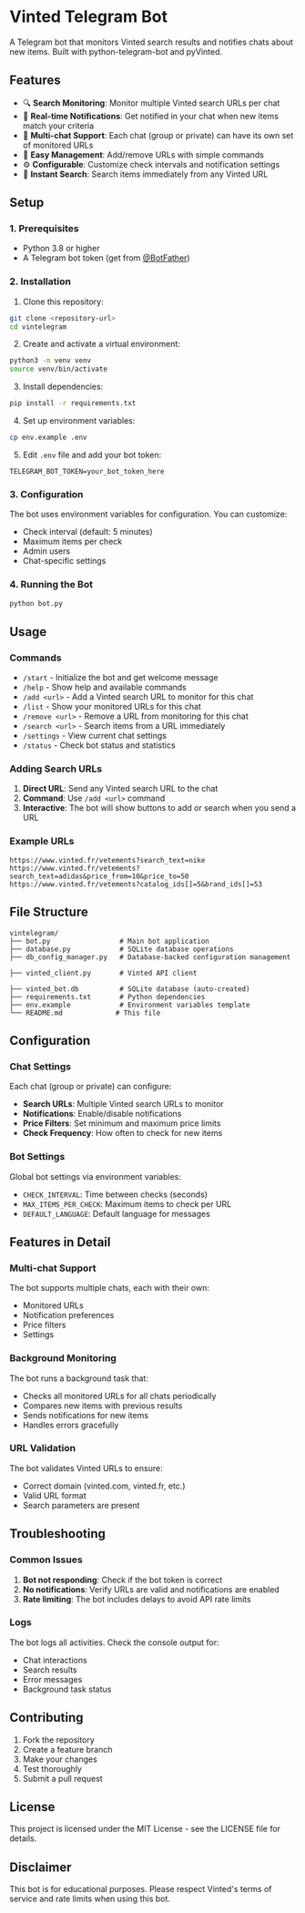 # Vinted Telegram Bot

A Telegram bot that monitors Vinted search results and notifies chats about new items. Built with python-telegram-bot and pyVinted.

## Features

- 🔍 **Search Monitoring**: Monitor multiple Vinted search URLs per chat
- 🔔 **Real-time Notifications**: Get notified in your chat when new items match your criteria
- 👥 **Multi-chat Support**: Each chat (group or private) can have its own set of monitored URLs
- 📱 **Easy Management**: Add/remove URLs with simple commands
- ⚙️ **Configurable**: Customize check intervals and notification settings
- 🔎 **Instant Search**: Search items immediately from any Vinted URL

## Setup

### 1. Prerequisites

- Python 3.8 or higher
- A Telegram bot token (get from [@BotFather](https://t.me/BotFather))

### 2. Installation

1. Clone this repository:
```bash
git clone <repository-url>
cd vintelegram
```

2. Create and activate a virtual environment:
```bash
python3 -m venv venv
source venv/bin/activate
```

3. Install dependencies:
```bash
pip install -r requirements.txt
```

4. Set up environment variables:
```bash
cp env.example .env
```

5. Edit `.env` file and add your bot token:
```
TELEGRAM_BOT_TOKEN=your_bot_token_here
```

### 3. Configuration

The bot uses environment variables for configuration. You can customize:

- Check interval (default: 5 minutes)
- Maximum items per check
- Admin users
- Chat-specific settings

### 4. Running the Bot

```bash
python bot.py
```

## Usage

### Commands

- `/start` - Initialize the bot and get welcome message
- `/help` - Show help and available commands
- `/add <url>` - Add a Vinted search URL to monitor for this chat
- `/list` - Show your monitored URLs for this chat
- `/remove <url>` - Remove a URL from monitoring for this chat
- `/search <url>` - Search items from a URL immediately
- `/settings` - View current chat settings
- `/status` - Check bot status and statistics

### Adding Search URLs

1. **Direct URL**: Send any Vinted search URL to the chat
2. **Command**: Use `/add <url>` command
3. **Interactive**: The bot will show buttons to add or search when you send a URL

### Example URLs

```
https://www.vinted.fr/vetements?search_text=nike
https://www.vinted.fr/vetements?search_text=adidas&price_from=10&price_to=50
https://www.vinted.fr/vetements?catalog_ids[]=5&brand_ids[]=53
```

## File Structure

```
vintelegram/
├── bot.py                 # Main bot application
├── database.py            # SQLite database operations
├── db_config_manager.py   # Database-backed configuration management

├── vinted_client.py       # Vinted API client

├── vinted_bot.db          # SQLite database (auto-created)
├── requirements.txt       # Python dependencies
├── env.example            # Environment variables template
└── README.md             # This file
```

## Configuration

### Chat Settings

Each chat (group or private) can configure:
- **Search URLs**: Multiple Vinted search URLs to monitor
- **Notifications**: Enable/disable notifications
- **Price Filters**: Set minimum and maximum price limits
- **Check Frequency**: How often to check for new items

### Bot Settings

Global bot settings via environment variables:
- `CHECK_INTERVAL`: Time between checks (seconds)
- `MAX_ITEMS_PER_CHECK`: Maximum items to check per URL
- `DEFAULT_LANGUAGE`: Default language for messages

## Features in Detail

### Multi-chat Support

The bot supports multiple chats, each with their own:
- Monitored URLs
- Notification preferences
- Price filters
- Settings

### Background Monitoring

The bot runs a background task that:
- Checks all monitored URLs for all chats periodically
- Compares new items with previous results
- Sends notifications for new items
- Handles errors gracefully

### URL Validation

The bot validates Vinted URLs to ensure:
- Correct domain (vinted.com, vinted.fr, etc.)
- Valid URL format
- Search parameters are present

## Troubleshooting

### Common Issues

1. **Bot not responding**: Check if the bot token is correct
2. **No notifications**: Verify URLs are valid and notifications are enabled
3. **Rate limiting**: The bot includes delays to avoid API rate limits

### Logs

The bot logs all activities. Check the console output for:
- Chat interactions
- Search results
- Error messages
- Background task status

## Contributing

1. Fork the repository
2. Create a feature branch
3. Make your changes
4. Test thoroughly
5. Submit a pull request

## License

This project is licensed under the MIT License - see the LICENSE file for details.

## Disclaimer

This bot is for educational purposes. Please respect Vinted's terms of service and rate limits when using this bot. 